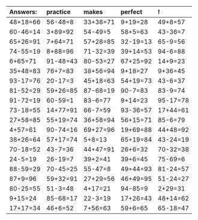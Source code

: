 | Answers: | practice | makes | perfect | ! |
| :--- | :--- | :--- | :--- | :--- |
| 48+18=66 | 56-48=8 | 33+38=71 | 9+19=28 | 49+8=57 | 
| 60-46=14 | 3+89=92 | 54-49=5 | 58+5=63 | 43-36=7 | 
| 65+26=91 | 7+64=71 | 57+28=85 | 32-19=13 | 65-9=56 | 
| 74-55=19 | 8+88=96 | 71-32=39 | 39+14=53 | 94-6=88 | 
| 6+65=71 | 91-48=43 | 80-53=27 | 67+25=92 | 14+9=23 | 
| 35+48=83 | 76+7=83 | 38+56=94 | 9+18=27 | 9+36=45 | 
| 93-17=76 | 20-17=3 | 45+18=63 | 54+19=73 | 43-6=37 | 
| 81-52=29 | 59+26=85 | 87-68=19 | 90-7=83 | 83-9=74 | 
| 91-72=19 | 60-59=1 | 83-6=77 | 9+14=23 | 95-17=78 | 
| 73-18=55 | 14+77=91 | 66-7=59 | 93-36=57 | 17+44=61 | 
| 27+58=85 | 55+19=74 | 36+58=94 | 56+15=71 | 85-6=79 | 
| 4+57=61 | 90-74=16 | 69+27=96 | 19+69=88 | 44+48=92 | 
| 38+26=64 | 57+17=74 | 5+8=13 | 65+19=84 | 43-24=19 | 
| 70-18=52 | 43-7=36 | 44+47=91 | 26+6=32 | 70-32=38 | 
| 24-5=19 | 26-19=7 | 39+2=41 | 39+6=45 | 75-69=6 | 
| 88-59=29 | 70-45=25 | 55-47=8 | 49+44=93 | 81-24=57 | 
| 87+9=96 | 59+32=91 | 27+29=56 | 46+49=95 | 51-24=27 | 
| 80-25=55 | 51-3=48 | 4+17=21 | 94-85=9 | 2+29=31 | 
| 9+15=24 | 85-68=17 | 22-3=19 | 17+26=43 | 48+14=62 | 
| 17+17=34 | 46+6=52 | 7+56=63 | 59+6=65 | 65-18=47 | 
